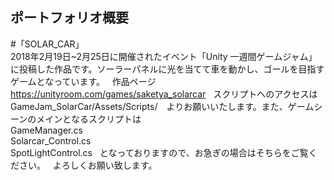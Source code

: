## ポートフォリオ概要  
#「SOLAR_CAR」  
2018年2月19日~2月25日に開催されたイベント「Unity 一週間ゲームジャム」に投稿した作品です。ソーラーパネルに光を当てて車を動かし、ゴールを目指すゲームとなっています。  
作品ページ<https://unityroom.com/games/saketya_solarcar>  
スクリプトへのアクセスは　GameJam_SolarCar/Assets/Scripts/　よりお願いいたします。また、ゲームシーンのメインとなるスクリプトは  
GameManager.cs  
Solarcar_Control.cs  
SpotLightControl.cs  
となっておりますので、お急ぎの場合はそちらをご覧ください。  
よろしくお願い致します。
